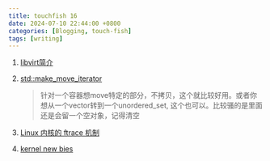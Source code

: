 ```yaml
---
title: touchfish 16
date: 2024-07-10 22:44:00 +0800
categories: [Blogging, touch-fish]
tags: [writing]
---
```


1. [libvirt简介](https://www.cnblogs.com/YinJay/articles/17707811.html)

2. [std::make_move_iterator](https://en.cppreference.com/w/cpp/iterator/make_move_iterator)
    > 针对一个容器想move特定的部分，不拷贝，这个就比较好用。或者你想从一个vector转到一个unordered_set, 这个也可以。比较骚的是里面还是会留一个空对象，记得清空
3. [Linux 内核的 ftrace 机制](https://www.bluepuni.com/archives/linux-ftrace/)
4. [kernel new bies](https://kernelnewbies.org/FAQ)

